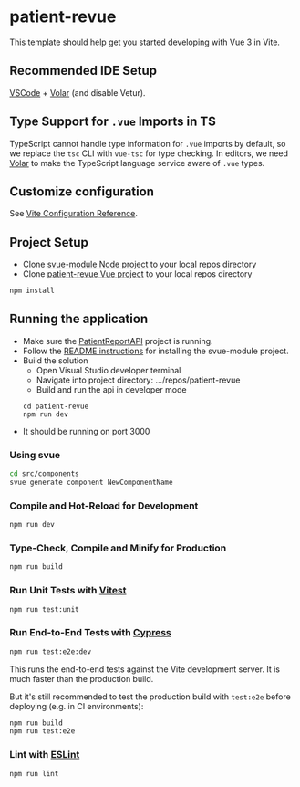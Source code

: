# patient-revue

This template should help get you started developing with Vue 3 in Vite.

## Recommended IDE Setup

[VSCode](https://code.visualstudio.com/) + [Volar](https://marketplace.visualstudio.com/items?itemName=Vue.volar) (and disable Vetur).

## Type Support for `.vue` Imports in TS

TypeScript cannot handle type information for `.vue` imports by default, so we replace the `tsc` CLI with `vue-tsc` for type checking. In editors, we need [Volar](https://marketplace.visualstudio.com/items?itemName=Vue.volar) to make the TypeScript language service aware of `.vue` types.

## Customize configuration

See [Vite Configuration Reference](https://vite.dev/config/).

## Project Setup

- Clone [svue-module Node project](https://github.com/tombattista/svue-module) to your local repos directory
- Clone [patient-revue Vue project](https://github.com/tombattista/patient-revue) to your local repos directory

```sh
npm install
```

## Running the application
- Make sure the [PatientReportAPI](https://github.com/tombattista/PatientReportApi.git) project is running.
- Follow the [README instructions](https://github.com/tombattista/svue-module/blob/main/README.md) for installing the svue-module project.
- Build the solution
  - Open Visual Studio developer terminal
  - Navigate into project directory: .../repos/patient-revue
  - Build and run the api in developer mode
  ```
  cd patient-revue
  npm run dev
  ```
- It should be running on port 3000

### Using svue

```sh
cd src/components
svue generate component NewComponentName
```

### Compile and Hot-Reload for Development

```sh
npm run dev
```

### Type-Check, Compile and Minify for Production

```sh
npm run build
```

### Run Unit Tests with [Vitest](https://vitest.dev/)

```sh
npm run test:unit
```

### Run End-to-End Tests with [Cypress](https://www.cypress.io/)

```sh
npm run test:e2e:dev
```

This runs the end-to-end tests against the Vite development server.
It is much faster than the production build.

But it's still recommended to test the production build with `test:e2e` before deploying (e.g. in CI environments):

```sh
npm run build
npm run test:e2e
```

### Lint with [ESLint](https://eslint.org/)

```sh
npm run lint
```
